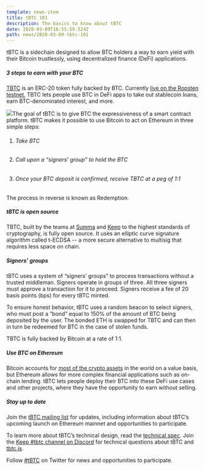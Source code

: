 ```yaml
---
template: news-item
title: tBTC 101
description: The basics to know about tBTC
date: 2020-03-09T16:55:59.524Z
path: news/2020-03-09-tbtc-101
---
```

tBTC is a sidechain designed to allow BTC holders a way to earn yield with their Bitcoin trustlessly, using decentralized finance (DeFi) applications.

##### 3 steps to earn with your BTC

[TBTC](http://tbtc.network) is an ERC-20 token fully backed by BTC. Currently [live on the Ropsten testnet](https://tbtc.network/news/2020-02-14-ropsten), TBTC lets people use BTC in DeFi apps to take out stablecoin loans, earn BTC-denominated interest, and more.

![](https://lh3.googleusercontent.com/Hcbbww1HmPmVgYNdOPMaZzaxCLfrs0tBg_HOYv-LVPRrf-wW-F4CEPTQHNC8yJZJE1HZOspoaVAZvYND9E7RYRca7FFNeHWhu1s22SHZnMjKTBhszGSdsuh6_o-R4bsC8fHJJ-Lx)The goal of tBTC is to give BTC the expressiveness of a smart contract platform. tBTC makes it possible to use Bitcoin to act on Ethereum in three simple steps:

1. ###### Take BTC
2. ###### Call upon a “signers’ group” to hold the BTC
3. ###### Once your BTC deposit is confirmed, receive TBTC at a peg of 1:1

The process in reverse is known as Redemption.

##### tBTC is open source

TBTC, built by the teams at [Summa](https://summa.one/) and [Keep](https://keep.network/) to the highest standards of cryptography, is fully open source. It uses an elliptic curve signature algorithm called t-ECDSA -- a more secure alternative to multisig that requires less space on chain.

##### Signers’ groups

tBTC uses a system of “signers’ groups” to process transactions without a trusted middleman. Signers operate in groups of three. All three signers must approve a transaction for it to proceed. Signers receive a fee of 20 basis points (bps) for every tBTC minted.

To ensure honest behavior, tBTC uses a random beacon to select signers, who must post a “bond” equal to 150% of the amount of BTC being deposited by the user. The bonded ETH is swapped for TBTC and can then in turn be redeemed for BTC in the case of stolen funds.

TBTC is fully backed by Bitcoin at a rate of 1:1.

##### Use BTC on Ethereum

Bitcoin accounts for [most of the crypto assets](https://coinmarketcap.com/charts/) in the world on a value basis, but Ethereum allows for more complex financial applications such as on-chain lending. tBTC lets people deploy their BTC into these DeFi use cases and other projects, where they have the opportunity to earn without selling.

##### Stay up to date

Join the [tBTC mailing list](https://tbtc.network/#mailing-list) for updates, including information about tBTC’s upcoming launch on Ethereum mainnet and opportunities to participate.

To learn more about tBTC’s technical design, read the [technical spec](http://docs.keep.network/tbtc/index.pdf). Join the [Keep #tbtc channel on Discord](https://discord.gg/wYezN7v) for technical questions about tBTC and [tbtc.js](https://tbtc.network/news/2020-02-14-announcing-tbtc-js).

Follow [#tBTC](https://twitter.com/hashtag/tBTC) on Twitter for news and
opportunities to participate.

